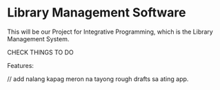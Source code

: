 # Library Management Software

This will be our Project for Integrative Programming, which is the Library Management System.

CHECK THINGS TO DO

Features:

// add nalang kapag meron na tayong rough drafts sa ating app.
